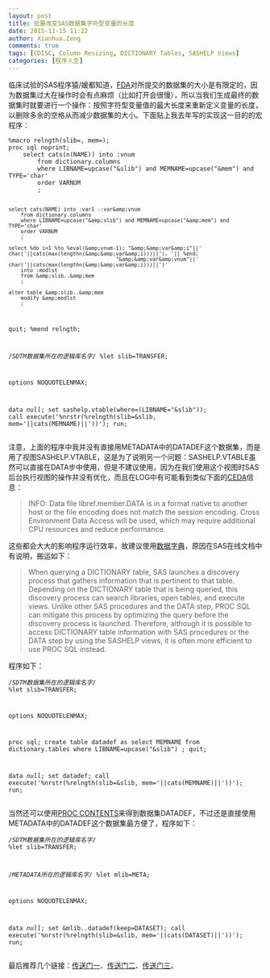 ```yaml
---
layout: post
title: 批量改变SAS数据集字符型变量的长度
date: 2015-11-15 11:22
author: Xianhua.Zeng
comments: true
tags: [CDISC, Column Resizing, DICTIONARY Tables, SASHELP Views]
categories: [程序人生]
---
```

<p>临床试验的SAS程序猿/媛都知道，<span style="text-decoration: none;"><a href="http://www.fda.gov/downloads/ForIndustry/DataStandards/StudyDataStandards/UCM312964.pdf" target="_blank">FDA</a></span>对所提交的数据集的大小是有限定的，因为数据集过大在操作时会有点麻烦（比如打开会很慢），所以当我们生成最终的数据集时就要进行一个操作：按照字符型变量值的最大长度来重新定义变量的长度，以删除多余的空格从而减少数据集的大小。下面贴上我去年写的实现这一目的的宏程序：</p><pre><code>%macro relngth(slib=, mem=);
proc sql noprint;
    select cats(n(NAME)) into :vnum
        from dictionary.columns
        where LIBNAME=upcase("&amp;slib") and MEMNAME=upcase("&amp;mem") and  TYPE='char'
        order VARNUM
        ;

    select cats(NAME) into :var1 -:var&amp;vnum
        from dictionary.columns
        where LIBNAME=upcase("&amp;slib") and MEMNAME=upcase("&amp;mem") and  TYPE='char'
        order VARNUM
        ;

    select %do i=1 %to %eval(&amp;vnum-1); "&amp;&amp;var&amp;i"||' char('||cats(max(lengthn(&amp;&amp;var&amp;i)))||'), '|| %end;
                                       "&amp;&amp;var&amp;vnum"||' char('||cats(max(lengthn(&amp;&amp;var&amp;i)))||')'
        into :modlst
        from &amp;slib..&amp;mem
        ;

    alter table &amp;slib..&amp;mem
        modify &amp;modlst
        ;
quit;
%mend relngth;

/*SDTM数据集所在的逻辑库名字*/
%let slib=TRANSFER;

options NOQUOTELENMAX;

data _null_;
    set sashelp.vtable(where=(LIBNAME="&amp;slib"));
    call execute('%nrstr(%relngth(slib=&amp;slib, mem='||cats(MEMNAME)||'))');
run;
</code></pre><p>注意，上面的程序中我并没有直接用METADATA中的DATADEF这个数据集，而是用了视图SASHELP.VTABLE，这是为了说明另一个问题：SASHELP.VTABLE虽然可以直接在DATA步中使用，但是不建议使用，因为在我们使用这个视图时SAS后台执行视图的操作并没有优化，而且在LOG中有可能看到类似下面的<span style="text-decoration: none;"><a href="http://support.sas.com/kb/15/379.html" target="_blank">CEDA</a></span>信息：</p><blockquote><p>INFO: Data file libref.member.DATA is in a format native to another host or the file encoding does not match the session encoding. Cross Environment Data Access will be used, which may require additional CPU resources and reduce performance.</p></blockquote><p>这些都会大大的影响程序运行效率，故建议使用<span style="text-decoration: none;"><a href="http://support.sas.com/documentation/cdl/en/sqlproc/62086/HTML/default/viewer.htm#a001385596.htm" target="_blank">数据字典</a></span>，原因在SAS在线文档中有说明，搬运如下：</p><blockquote><p>When querying a DICTIONARY table, SAS launches a discovery process that gathers information that is pertinent to that table. Depending on the DICTIONARY table that is being queried, this discovery process can search libraries, open tables, and execute views. Unlike other SAS procedures and the DATA step, PROC SQL can mitigate this process by optimizing the query before the discovery process is launched. Therefore, although it is possible to access DICTIONARY table information with SAS procedures or the DATA step by using the SASHELP views, it is often more efficient to use PROC SQL instead.</p></blockquote><p>程序如下：</p><pre><code>/*SDTM数据集所在的逻辑库名字*/
%let slib=TRANSFER;

options NOQUOTELENMAX;

proc sql;
    create table datadef as
        select MEMNAME
        from dictionary.tables
        where LIBNAME=upcase("&amp;slib")
        ;
quit;

data _null_;
    set datadef;
    call execute('%nrstr(%relngth(slib=&amp;slib, mem='||cats(MEMNAME)||'))');
run;
</code></pre><p>当然还可以使用<span style="text-decoration: none;"><a href="http://support.sas.com/documentation/cdl/en/proc/61895/HTML/default/viewer.htm#a000085768.htm" target="_blank">PROC CONTENTS</a></span>来得到数据集DATADEF，不过还是直接使用METADATA中的DATADEF这个数据集最方便了，程序如下：</p><pre><code>/*SDTM数据集所在的逻辑库名字*/
%let slib=TRANSFER;

/*METADATA所在的逻辑库名字*/
%let mlib=META;

options NOQUOTELENMAX;

data _null_;
    set &amp;mlib..datadef(keep=DATASET);
    call execute('%nrstr(%relngth(slib=&amp;slib, mem='||cats(DATASET)||'))');
run;
</code></pre><p>最后推荐几个链接：<span style="text-decoration: none;"><a href="http://www.fda.gov/BiologicsBloodVaccines/DevelopmentApprovalProcess/ucm209137.htm" target="_blank">传送门一</a></span>、<span style="text-decoration: none;"><a href="http://www.fda.gov/downloads/Drugs/DevelopmentApprovalProcess/FormsSubmissionRequirements/ElectronicSubmissions/UCM254113.pdf" target="_blank">传送门二</a></span>、<span style="text-decoration: none;"><a href="http://www.phusewiki.org/wiki/index.php?title=Data_Sizing_Best_Practices_Recommendation" target="_blank">传送门三</a></span>。</p>